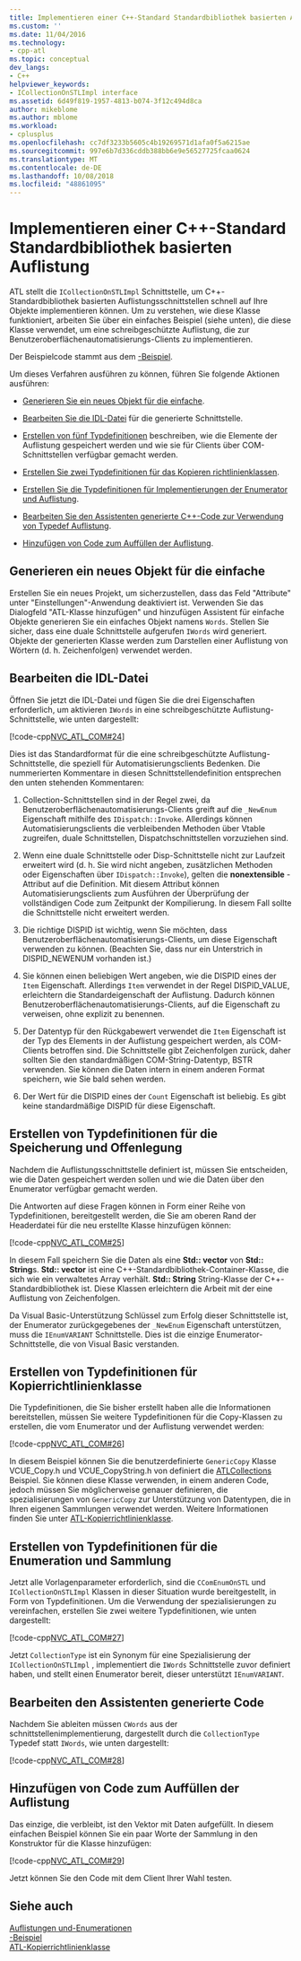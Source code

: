 ```yaml
---
title: Implementieren einer C++-Standard Standardbibliothek basierten Auflistung | Microsoft-Dokumentation
ms.custom: ''
ms.date: 11/04/2016
ms.technology:
- cpp-atl
ms.topic: conceptual
dev_langs:
- C++
helpviewer_keywords:
- ICollectionOnSTLImpl interface
ms.assetid: 6d49f819-1957-4813-b074-3f12c494d8ca
author: mikeblome
ms.author: mblome
ms.workload:
- cplusplus
ms.openlocfilehash: cc7df3233b5605c4b19269571d1afa0f5a6215ae
ms.sourcegitcommit: 997e6b7d336cddb388bb6e9e56527725fcaa0624
ms.translationtype: MT
ms.contentlocale: de-DE
ms.lasthandoff: 10/08/2018
ms.locfileid: "48861095"
---
```

# <a name="implementing-a-c-standard-library-based-collection"></a>Implementieren einer C++-Standard Standardbibliothek basierten Auflistung

ATL stellt die `ICollectionOnSTLImpl` Schnittstelle, um C++-Standardbibliothek basierten Auflistungsschnittstellen schnell auf Ihre Objekte implementieren können. Um zu verstehen, wie diese Klasse funktioniert, arbeiten Sie über ein einfaches Beispiel (siehe unten), die diese Klasse verwendet, um eine schreibgeschützte Auflistung, die zur Benutzeroberflächenautomatisierungs-Clients zu implementieren.

Der Beispielcode stammt aus dem [-Beispiel](../visual-cpp-samples.md).

Um dieses Verfahren ausführen zu können, führen Sie folgende Aktionen ausführen:

- [Generieren Sie ein neues Objekt für die einfache](#vccongenerating_an_object).

- [Bearbeiten Sie die IDL-Datei](#vcconedit_the_idl) für die generierte Schnittstelle.

- [Erstellen von fünf Typdefinitionen](#vcconstorage_and_exposure_typedefs) beschreiben, wie die Elemente der Auflistung gespeichert werden und wie sie für Clients über COM-Schnittstellen verfügbar gemacht werden.

- [Erstellen Sie zwei Typdefinitionen für das Kopieren richtlinienklassen](#vcconcopy_classes).

- [Erstellen Sie die Typdefinitionen für Implementierungen der Enumerator und Auflistung](#vcconenumeration_and_collection).

- [Bearbeiten Sie den Assistenten generierte C++-Code zur Verwendung von Typedef Auflistung](#vcconedit_the_generated_code).

- [Hinzufügen von Code zum Auffüllen der Auflistung](#vcconpopulate_the_collection).

##  <a name="vccongenerating_an_object"></a> Generieren ein neues Objekt für die einfache

Erstellen Sie ein neues Projekt, um sicherzustellen, dass das Feld "Attribute" unter "Einstellungen"-Anwendung deaktiviert ist. Verwenden Sie das Dialogfeld "ATL-Klasse hinzufügen" und hinzufügen Assistent für einfache Objekte generieren Sie ein einfaches Objekt namens `Words`. Stellen Sie sicher, dass eine duale Schnittstelle aufgerufen `IWords` wird generiert. Objekte der generierten Klasse werden zum Darstellen einer Auflistung von Wörtern (d. h. Zeichenfolgen) verwendet werden.

##  <a name="vcconedit_the_idl"></a> Bearbeiten die IDL-Datei

Öffnen Sie jetzt die IDL-Datei und fügen Sie die drei Eigenschaften erforderlich, um aktivieren `IWords` in eine schreibgeschützte Auflistung-Schnittstelle, wie unten dargestellt:

[!code-cpp[NVC_ATL_COM#24](../atl/codesnippet/cpp/implementing-an-stl-based-collection_1.idl)]

Dies ist das Standardformat für die eine schreibgeschützte Auflistung-Schnittstelle, die speziell für Automatisierungsclients Bedenken. Die nummerierten Kommentare in diesen Schnittstellendefinition entsprechen den unten stehenden Kommentaren:

1. Collection-Schnittstellen sind in der Regel zwei, da Benutzeroberflächenautomatisierungs-Clients greift auf die `_NewEnum` Eigenschaft mithilfe des `IDispatch::Invoke`. Allerdings können Automatisierungsclients die verbleibenden Methoden über Vtable zugreifen, duale Schnittstellen, Dispatchschnittstellen vorzuziehen sind.

1. Wenn eine duale Schnittstelle oder Disp-Schnittstelle nicht zur Laufzeit erweitert wird (d. h. Sie wird nicht angeben, zusätzlichen Methoden oder Eigenschaften über `IDispatch::Invoke`), gelten die **nonextensible** -Attribut auf die Definition. Mit diesem Attribut können Automatisierungsclients zum Ausführen der Überprüfung der vollständigen Code zum Zeitpunkt der Kompilierung. In diesem Fall sollte die Schnittstelle nicht erweitert werden.

1. Die richtige DISPID ist wichtig, wenn Sie möchten, dass Benutzeroberflächenautomatisierungs-Clients, um diese Eigenschaft verwenden zu können. (Beachten Sie, dass nur ein Unterstrich in DISPID_NEWENUM vorhanden ist.)

1. Sie können einen beliebigen Wert angeben, wie die DISPID eines der `Item` Eigenschaft. Allerdings `Item` verwendet in der Regel DISPID_VALUE, erleichtern die Standardeigenschaft der Auflistung. Dadurch können Benutzeroberflächenautomatisierungs-Clients, auf die Eigenschaft zu verweisen, ohne explizit zu benennen.

1. Der Datentyp für den Rückgabewert verwendet die `Item` Eigenschaft ist der Typ des Elements in der Auflistung gespeichert werden, als COM-Clients betroffen sind. Die Schnittstelle gibt Zeichenfolgen zurück, daher sollten Sie den standardmäßigen COM-String-Datentyp, BSTR verwenden. Sie können die Daten intern in einem anderen Format speichern, wie Sie bald sehen werden.

1. Der Wert für die DISPID eines der `Count` Eigenschaft ist beliebig. Es gibt keine standardmäßige DISPID für diese Eigenschaft.

##  <a name="vcconstorage_and_exposure_typedefs"></a> Erstellen von Typdefinitionen für die Speicherung und Offenlegung

Nachdem die Auflistungsschnittstelle definiert ist, müssen Sie entscheiden, wie die Daten gespeichert werden sollen und wie die Daten über den Enumerator verfügbar gemacht werden.

Die Antworten auf diese Fragen können in Form einer Reihe von Typdefinitionen, bereitgestellt werden, die Sie am oberen Rand der Headerdatei für die neu erstellte Klasse hinzufügen können:

[!code-cpp[NVC_ATL_COM#25](../atl/codesnippet/cpp/implementing-an-stl-based-collection_2.h)]

In diesem Fall speichern Sie die Daten als eine **Std:: vector** von **Std:: String**s. **Std:: vector** ist eine C++-Standardbibliothek-Container-Klasse, die sich wie ein verwaltetes Array verhält. **Std:: String** String-Klasse der C++-Standardbibliothek ist. Diese Klassen erleichtern die Arbeit mit der eine Auflistung von Zeichenfolgen.

Da Visual Basic-Unterstützung Schlüssel zum Erfolg dieser Schnittstelle ist, der Enumerator zurückgegebenes der `_NewEnum` Eigenschaft unterstützen, muss die `IEnumVARIANT` Schnittstelle. Dies ist die einzige Enumerator-Schnittstelle, die von Visual Basic verstanden.

##  <a name="vcconcopy_classes"></a> Erstellen von Typdefinitionen für Kopierrichtlinienklasse

Die Typdefinitionen, die Sie bisher erstellt haben alle die Informationen bereitstellen, müssen Sie weitere Typdefinitionen für die Copy-Klassen zu erstellen, die vom Enumerator und der Auflistung verwendet werden:

[!code-cpp[NVC_ATL_COM#26](../atl/codesnippet/cpp/implementing-an-stl-based-collection_3.h)]

In diesem Beispiel können Sie die benutzerdefinierte `GenericCopy` Klasse VCUE_Copy.h und VCUE_CopyString.h von definiert die [ATLCollections](../visual-cpp-samples.md) Beispiel. Sie können diese Klasse verwenden, in einem anderen Code, jedoch müssen Sie möglicherweise genauer definieren, die spezialisierungen von `GenericCopy` zur Unterstützung von Datentypen, die in Ihren eigenen Sammlungen verwendet werden. Weitere Informationen finden Sie unter [ATL-Kopierrichtlinienklasse](../atl/atl-copy-policy-classes.md).

##  <a name="vcconenumeration_and_collection"></a> Erstellen von Typdefinitionen für die Enumeration und Sammlung

Jetzt alle Vorlagenparameter erforderlich, sind die `CComEnumOnSTL` und `ICollectionOnSTLImpl` Klassen in dieser Situation wurde bereitgestellt, in Form von Typdefinitionen. Um die Verwendung der spezialisierungen zu vereinfachen, erstellen Sie zwei weitere Typdefinitionen, wie unten dargestellt:

[!code-cpp[NVC_ATL_COM#27](../atl/codesnippet/cpp/implementing-an-stl-based-collection_4.h)]

Jetzt `CollectionType` ist ein Synonym für eine Spezialisierung der `ICollectionOnSTLImpl` , implementiert die `IWords` Schnittstelle zuvor definiert haben, und stellt einen Enumerator bereit, dieser unterstützt `IEnumVARIANT`.

##  <a name="vcconedit_the_generated_code"></a> Bearbeiten den Assistenten generierte Code

Nachdem Sie ableiten müssen `CWords` aus der schnittstellenimplementierung, dargestellt durch die `CollectionType` Typedef statt `IWords`, wie unten dargestellt:

[!code-cpp[NVC_ATL_COM#28](../atl/codesnippet/cpp/implementing-an-stl-based-collection_5.h)]

##  <a name="vcconpopulate_the_collection"></a> Hinzufügen von Code zum Auffüllen der Auflistung

Das einzige, die verbleibt, ist den Vektor mit Daten aufgefüllt. In diesem einfachen Beispiel können Sie ein paar Worte der Sammlung in den Konstruktor für die Klasse hinzufügen:

[!code-cpp[NVC_ATL_COM#29](../atl/codesnippet/cpp/implementing-an-stl-based-collection_6.h)]

Jetzt können Sie den Code mit dem Client Ihrer Wahl testen.

## <a name="see-also"></a>Siehe auch

[Auflistungen und-Enumerationen](../atl/atl-collections-and-enumerators.md)<br/>
[-Beispiel](../visual-cpp-samples.md)<br/>
[ATL-Kopierrichtlinienklasse](../atl/atl-copy-policy-classes.md)
